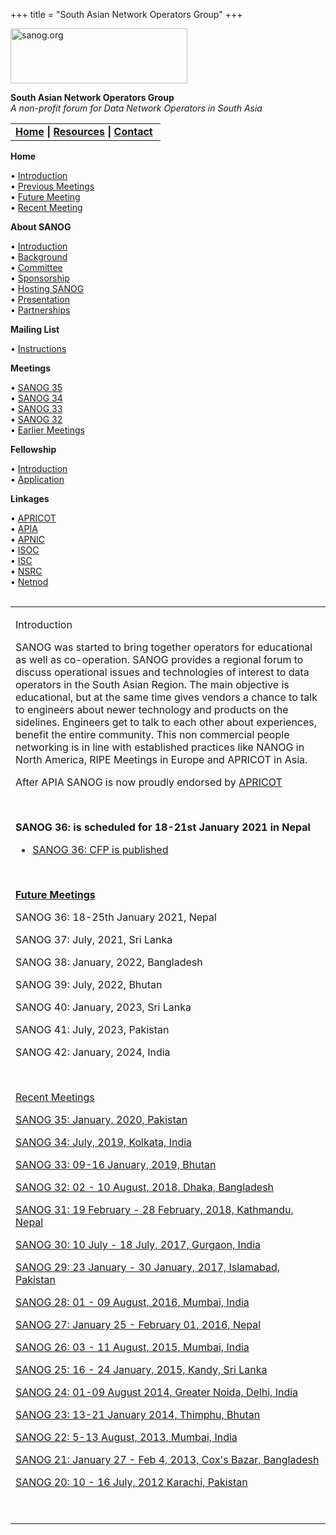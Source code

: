 +++
title = "South Asian Network Operators Group"
+++

[<img src="images/logo.jpg" width="283" height="88" alt="sanog.org" />](index.html)

**South Asian Network Operators Group**  
*A non-profit forum for Data Network Operators in South Asia*

<table width="760" data-border="0" data-cellspacing="0" data-cellpadding="0">
<tbody>
<tr class="odd">
<td><strong><a href="index.html">Home</a> | <a href="resources/index.html">Resources</a> | <a href="contact.htm">Contact</a> </strong></td>
</tr>
</tbody>
</table>

**Home**

• [Introduction](index.html)  
• [Previous Meetings](previous.html)  
• [Future Meeting](future.htm)  
• [Recent Meeting](sanog35/index.html)

**About SANOG**

• [Introduction](introduction.htm)  
• [Background](background.htm)  
• [Committee](committee.htm)  
• [Sponsorship](sponsorship.htm)  
• [Hosting SANOG](hosting.htm)  
• [Presentation](presentation/index.html)  
• [Partnerships](partnerships.htm)

**Mailing List**

• [Instructions](mailinglist.htm)

**Meetings**

• [SANOG 35](sanog35/index.html)  
• [SANOG 34](sanog34.html)  
• [SANOG 33](sanog33/index.html)  
• [SANOG 32](sanog32/index.html)  
• [Earlier Meetings](previous.html)

**Fellowship**

• [Introduction](fellowship/index.html)  
• [Application](fellowship/application.htm)

**Linkages**

• [APRICOT](https://apricot.net/)  
• [APIA](http://www.apia.org)  
• [APNIC](http://www.apnic.net)  
• [ISOC](http://www.isoc.org)  
• [ISC](http://www.isc.org)  
• [NSRC](http://www.nsrc.org/)  
• [Netnod](http://www.netnod.se/)  

<img src="images/1pxt.gif" width="1" height="1" />

<table width="100%" data-border="0" data-cellspacing="0" data-cellpadding="10">
<colgroup>
<col style="width: 100%" />
</colgroup>
<tbody>
<tr class="odd">
<td><p>Introduction</p>
<p>SANOG was started to bring together operators for educational as well as co-operation. SANOG provides a regional forum to discuss operational issues and technologies of interest to data operators in the South Asian Region. The main objective is educational, but at the same time gives vendors a chance to talk to engineers about newer technology and products on the sidelines. Engineers get to talk to each other about experiences, benefit the entire community. This non commercial people networking is in line with established practices like NANOG in North America, RIPE Meetings in Europe and APRICOT in Asia.</p>
<p>After APIA SANOG is now proudly endorsed by <a href="https://apricot.net">APRICOT</a></p>
<br />

<p><strong>SANOG 36: is scheduled for 18-21st January 2021 in Nepal</strong></p>
<ul>
<li><p><a href="sanog36/index.html">SANOG 36: CFP is published</a></p></li>
</ul>
<br />

<p><strong><a href="future.htm">Future Meetings</a></strong></p>
<p>SANOG 36: 18-25th January 2021, Nepal</p>
<p>SANOG 37: July, 2021, Sri Lanka</p>
<p>SANOG 38: January, 2022, Bangladesh</p>
<p>SANOG 39: July, 2022, Bhutan</p>
<p>SANOG 40: January, 2023, Sri Lanka</p>
<p>SANOG 41: July, 2023, Pakistan</p>
<p>SANOG 42: January, 2024, India</p>
<p> </p>
<p><a href="previous.html">Recent Meetings</a></p>
<p><a href="sanog35/index.html">SANOG 35: January, 2020, Pakistan</a></p>
<p><a href="sanog34.html">SANOG 34: July, 2019, Kolkata, India</a></p>
<p><a href="sanog33/index.html">SANOG 33: 09-16 January, 2019, Bhutan</a></p>
<p><a href="sanog32/index.html">SANOG 32: 02 - 10 August, 2018, Dhaka, Bangladesh</a></p>
<p><a href="https://2018.apricot.net/">SANOG 31: 19 February - 28 February, 2018, Kathmandu, Nepal</a></p>
<p><a href="sanog30/index.html">SANOG 30: 10 July - 18 July, 2017, Gurgaon, India</a></p>
<p><a href="sanog29/index.html">SANOG 29: 23 January - 30 January, 2017, Islamabad, Pakistan</a></p>
<p><a href="sanog28/index.html">SANOG 28: 01 - 09 August, 2016, Mumbai, India</a></p>
<p><a href="sanog27/index.html">SANOG 27: January 25 - February 01, 2016, Nepal</a></p>
<p><a href="sanog26/index.html">SANOG 26: 03 - 11 August, 2015, Mumbai, India</a></p>
<p><a href="sanog25/index.html">SANOG 25: 16 - 24 January, 2015, Kandy, Sri Lanka</a></p>
<p><a href="sanog24/index.html">SANOG 24: 01-09 August 2014, Greater Noida, Delhi, India</a></p>
<p><a href="sanog23/index.html">SANOG 23: 13-21 January 2014, Thimphu, Bhutan</a></p>
<a href="sanog22/index.html">SANOG 22: 5-13 August, 2013, Mumbai, India</a>
<p><a href="sanog21/index.html">SANOG 21: January 27 - Feb 4, 2013, Cox's Bazar, Bangladesh</a></p>
<p><a href="sanog20/index.html">SANOG 20: 10 - 16 July, 2012 Karachi, Pakistan</a></p>
<p> </p></td>
</tr>
</tbody>
</table>
